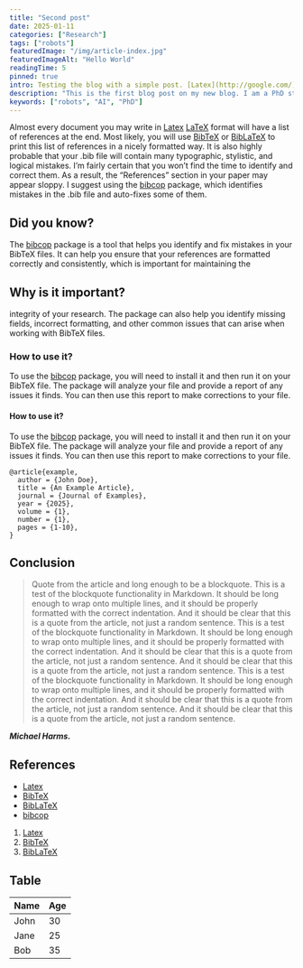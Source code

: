 ```yaml
---
title: "Second post"
date: 2025-01-11
categories: ["Research"]
tags: ["robots"]
featuredImage: "/img/article-index.jpg"
featuredImageAlt: "Hello World"
readingTime: 5
pinned: true
intro: Testing the blog with a simple post. [Latex](http://google.com/)
description: "This is the first blog post on my new blog. I am a PhD student at the University of Cambridge, working on robotics and AI. Testing the blog with a simple post."
keywords: ["robots", "AI", "PhD"]
---
```

Almost every document you may write in [Latex](http://google.com/) <a href="#">LaTeX</a> format will have a list of references at
the end. Most likely, you will use <a href="#">BibTeX</a> or <a href="#">BibLaTeX</a> to print this list of references
in a nicely formatted way. It is also highly probable that your .bib file will contain
many typographic, stylistic, and logical mistakes. I’m fairly certain that you won’t
find the time to identify and correct them. As a result, the “References” section in
your paper may appear sloppy. I suggest using the <a href="#">bibcop</a> package, which identifies
mistakes in the .bib file and auto-fixes some of them.

## Did you know?
The <a href="#">bibcop</a> package is a tool that helps you identify and fix mistakes in your BibTeX files. It can help you
ensure that your references are formatted correctly and consistently, which is important for maintaining the

## Why is it important?
integrity of your research. The package can also help you identify missing fields, incorrect formatting, and other common issues that can arise when working with BibTeX files.

### How to use it?
To use the <a href="#">bibcop</a> package, you will need to install it and then run it on your BibTeX file. The package will analyze your file and provide a report of any issues it finds. You can then use this report to make corrections to your file.

#### How to use it?
To use the <a href="#">bibcop</a> package, you will need to install it and then run it on your BibTeX file. The package will analyze your file and provide a report of any issues it finds. You can then use this report to make corrections to your file.

```
@article{example,
  author = {John Doe},
  title = {An Example Article},
  journal = {Journal of Examples},
  year = {2025},
  volume = {1},
  number = {1},
  pages = {1-10},
}
```

## Conclusion
> Quote from the article and long enough to be a blockquote. This is a test of the blockquote functionality in Markdown. It should be long enough to wrap onto multiple lines, and it should be properly formatted with the correct indentation. And it should be clear that this is a quote from the article, not just a random sentence. This is a test of the blockquote functionality in Markdown. It should be long enough to wrap onto multiple lines, and it should be properly formatted with the correct indentation. And it should be clear that this is a quote from the article, not just a random sentence. And it should be clear that this is a quote from the article, not just a random sentence. This is a test of the blockquote functionality in Markdown. It should be long enough to wrap onto multiple lines, and it should be properly formatted with the correct indentation. And it should be clear that this is a quote from the article, not just a random sentence. And it should be clear that this is a quote from the article, not just a random sentence.

***Michael Harms.***

## References
- [Latex](http://google.com/)
- [BibTeX](http://google.com/)
- [BibLaTeX](http://google.com/)
- [bibcop](http://google.com/)

1. [Latex](http://google.com/)
2. [BibTeX](http://google.com/)
3. [BibLaTeX](http://google.com/)

## Table
| Name | Age |
|------|-----|
| John | 30  |
| Jane | 25  |
| Bob  | 35  |
